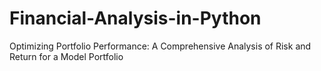 # Financial-Analysis-in-Python
Optimizing Portfolio Performance: A Comprehensive Analysis of Risk and Return for a Model Portfolio
